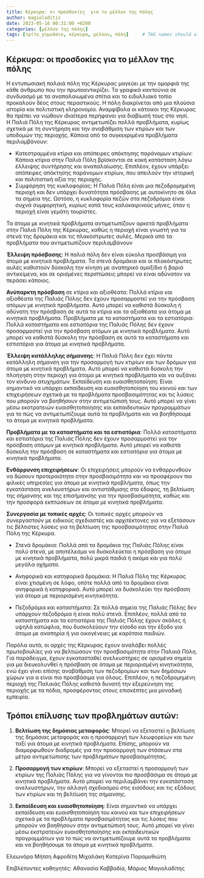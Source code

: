 ```yaml
---
title: Κέρκυρα: οι προσδοκίες  για το μέλλον της πόλης
author: magioladitis
date: 2023-05-16 00:31:00 +0200
categories: [μέλλον της πόλης]
tags: [τρίτο_γυμνάσιο, κέρκυρα, μέλλον, πόλη]     # TAG names should always be lowercase
---
```


## Κέρκυρα: οι προσδοκίες  για το μέλλον της πόλης

Η εντυπωσιακή παλαιά πόλη της Κέρκυρας  μαγεύει με την ομορφιά της κάθε άνθρωπο που την πρωτοαντικρίζει.  Τα γραφικά καντούνια σε συνδυασμό με τα αναπαλαιωμένα σπίτια και το ειδυλλιακό τοπίο προκαλούν δέος στους περαστικούς. Η πόλη διακρίνεται από μια πλούσια ιστορία και πολιτιστική κληρονομία. Αναμφίβολα οι κάτοικοι της Κέρκυρας θα πρέπει να νιώθουν ιδιαίτερα περήφανοι για διαβίωσή τους στο νησί.  
Η Παλιά Πόλη της Κέρκυρας αντιμετωπίζει πολλά προβλήματα, κυρίως σχετικά με τη συντήρηση και την αναβάθμιση των κτιρίων και των υποδομών της περιοχής. Κάποια από τα συγκεκριμένα προβλήματα περιλαμβάνουν:

*	Κατεστραμμένα κτίρια και απόπειρες απόκτησης παράνομων κτιρίων: Κάποια κτίρια στην Παλιά Πόλη βρίσκονται σε κακή κατάσταση λόγω έλλειψης συντήρησης και αναπαλαίωσης. Επιπλέον, έχουν υπάρξει απόπειρες απόκτησης παράνομων κτιρίων, που απειλούν την ιστορική και πολιτιστική αξία της περιοχής.
*	Συμφόρηση της κυκλοφορίας: Η Παλιά Πόλη είναι μια πεζοδρομημένη περιοχή και δεν υπάρχει δυνατότητα πρόσβασης με αυτοκίνητο σε όλα τα σημεία της. Ωστόσο, η κυκλοφορία πεζών στα πεζοδρόμια είναι συχνά συμφορητική, κυρίως κατά τους καλοκαιρινούς μήνες, όταν η περιοχή είναι γεμάτη τουρίστες.

Τα άτομα με κινητικά προβλήματα αντιμετωπίζουν αρκετά προβλήματα στην Παλιά Πόλη της Κέρκυρας, καθώς η περιοχή είναι γνωστή για τα στενά της δρομάκια και τις πλακόστρωτες αυλές. Μερικά από τα προβλήματα που αντιμετωπίζουν περιλαμβάνουν

**Έλλειψη πρόσβασης**: Η παλιά πόλη δεν είναι εύκολα προσβάσιμη για άτομα με κινητικά προβλήματα. Τα στενά δρομάκια και οι πλακόστρωτες αυλές καθιστούν δύσκολη την κίνηση με αναπηρικό αμαξίδιο ή βαριά αντικείμενα, και σε ορισμένες περιπτώσεις μπορεί να είναι αδύνατον να περάσει κάποιος.

**Ανύπαρκτη πρόσβαση** σε κτίρια και αξιοθέατα: Πολλά κτίρια και αξιοθέατα της Παλιάς Πόλης δεν έχουν προσαρμοστεί για την πρόσβαση ατόμων με κινητικά προβλήματα. Αυτό μπορεί να καθιστά δύσκολη ή αδύνατη την πρόσβαση σε αυτά τα κτίρια και τα αξιοθέατα για άτομα με κινητικά προβλήματα. Προβλήματα με τα καταστήματα και τα εστιατόρια: Πολλά καταστήματα και εστιατόρια της Παλιάς Πόλης δεν έχουν προσαρμοστεί για την πρόσβαση ατόμων με κινητικά προβλήματα. Αυτό μπορεί να καθιστά δύσκολη την πρόσβαση σε αυτά τα καταστήματα και εστιατόρια για άτομα με κινητικά προβλήματα.

**Έλλειψη κατάλληλης σήμανσης**: Η Παλιά Πόλη δεν έχει πάντα κατάλληλη σήμανση για την προσαρμογή των κτιρίων και των δρόμων για άτομα με κινητικά προβλήματα. Αυτό μπορεί να καθιστά δύσκολη την πλοήγηση στην περιοχή για άτομα με κινητικά προβλήματα και να αυξάνει τον κίνδυνο ατυχημάτων. Εκπαίδευση και ευαισθητοποίηση: Είναι σημαντικό να υπάρχει εκπαίδευση και ευαισθητοποίηση του κοινού και των επιχειρήσεων σχετικά με τα προβλήματα προσβασιμότητας και τις λύσεις που μπορούν να βοηθήσουν στην αντιμετώπισή τους. Αυτό μπορεί να γίνει μέσω εκστρατειών ευαισθητοποίησης και εκπαιδευτικών προγραμμάτων για το πώς να αντιμετωπίζουμε αυτά τα προβλήματα και να βοηθήσουμε τα άτομα με κινητικά προβλήματα.

**Προβλήματα με τα καταστήματα και τα εστιατόρια**: Πολλά καταστήματα και εστιατόρια της Παλιάς Πόλης δεν έχουν προσαρμοστεί για την πρόσβαση ατόμων με κινητικά προβλήματα. Αυτό μπορεί να καθιστά δύσκολη την πρόσβαση σε καταστήματα και εστιατόρια για άτομα με κινητικά προβλήματα.

**Ενθάρρυνση επιχειρήσεων**: Οι επιχειρήσεις μπορούν να ενθαρρυνθούν να δώσουν προτεραιότητα στην προσβασιμότητα και να προσφέρουν πιο φιλικές υπηρεσίες για άτομα με κινητικά προβλήματα, όπως την εγκατάσταση ανελκυστήρων και αντιστάθμισης στο έδαφος, τη βελτίωση της σήμανσης και της επισήμανσης για την προσβασιμότητα, καθώς και την προσφορά εκπτώσεων σε άτομα με κινητικά προβλήματα.

**Συνεργασία με τοπικές αρχές**: Οι τοπικές αρχές μπορούν να συνεργαστούν με ειδικούς σχεδιαστές και αρχιτέκτονες για να εξετάσουν τις βέλτιστες λύσεις για τη βελτίωση της προσβασιμότητας στην Παλιά Πόλη της Κέρκυρα. 

*	Στενά δρομάκια: Πολλά από τα δρομάκια της Παλιάς Πόλης είναι πολύ στενά, με αποτέλεσμα να δυσκολεύεται η πρόσβαση για άτομα με κινητικά προβλήματα, πολύ μικρά παιδιά ή ακόμα και για πολύ μεγάλα οχήματα.

*	Ανηφορικά και κατηφορικά δρομάκια: Η Παλιά Πόλη της Κέρκυρας είναι χτισμένη σε λόφο, οπότε πολλά από τα δρομάκια είναι ανηφορικά ή κατηφορικά. Αυτό μπορεί να δυσκολεύει την πρόσβαση για άτομα με περιορισμένη κινητικότητα.

*	Πεζοδρόμια και καταστήματα: Σε πολλά σημεία της Παλιάς Πόλης δεν υπάρχουν πεζοδρόμια ή είναι πολύ στενά. Επιπλέον, πολλά από τα καταστήματα και τα εστιατόρια της Παλιάς Πόλης έχουν σκάλες ή υψηλά κατώφλια, που δυσκολεύουν την είσοδο και την έξοδο για άτομα με αναπηρία ή για οικογένειες με καρότσια παιδιών.

Παρόλα αυτά, οι αρχές της Κέρκυρας έχουν αναλάβει πολλές πρωτοβουλίες για να βελτιώσουν την προσβασιμότητα στην Παλαιά Πόλη. Για παράδειγμα, έχουν εγκατασταθεί ανελκυστήρες σε ορισμένα σημεία για μα διευκολυνθεί η πρόσβαση σε άτομα με περιορισμένη κινητικότητα, ενώ έχει γίνει επίσης αναβάθμιση των πεζοδρομίων και των δημόσιων χώρων για α είναι πιο προσβάσιμα για όλους. Επιπλέον, η πεζοδρομημένη περιοχή της Παλαιάς Πόλης καθιστά δυνατή την εξερεύνηση της περιοχής με τα πόδια, προσφέροντας στους επισκέπτες μια μοναδική εμπειρία.

## Τρόποι επίλυσης των προβλημάτων αυτών: 

1. **Βελτίωση της δημόσιας μεταφοράς**: Μπορεί να εξεταστεί η βελτίωση της δημόσιας μεταφοράς και η προσαρμογή των λεωφορείων και των ταξί για άτομα με κινητικά προβλήματα. Επίσης, μπορούν να διαμορφωθούν διαδρομές για την προσαρμογή των στάσεων στα μέτρα αντιμετώπισης των προβλημάτων προσβασιμότητας.

2. **Προσαρμογή των κτιρίων**: Μπορεί να εξεταστεί η προσαρμογή των κτιρίων της Παλιάς Πόλης για να γίνονται πιο προσβάσιμα σε άτομα με κινητικά προβλήματα. Αυτό μπορεί να περιλαμβάνει την εγκατάσταση ανελκυστήρων, την αλλαγή σχεδιασμού στις εισόδους και τις εξόδους των κτιρίων και τη βελτίωση της σήμανσης.

3. **Εκπαίδευση και ευαισθητοποίηση**: Είναι σημαντικό να υπάρχει εκπαίδευση και ευαισθητοποίηση του κοινού και των επιχειρήσεων σχετικά με τα προβλήματα προσβασιμότητας και τις λύσεις που μπορούν να βοηθήσουν στην αντιμετώπισή τους. Αυτό μπορεί να γίνει μέσω εκστρατειών ευαισθητοποίησης και εκπαιδευτικών προγραμμάτων για το πώς να αντιμετωπίζουμε αυτά τα προβλήματα και να βοηθήσουμε τα άτομα με κινητικά προβλήματα.

Ελεωνόρα Μήτση
Αφροδίτη Μιχαλάκη 
Κατερίνα Παραμυθιώτη

Επιβλέποντες καθηγητές: Αθανασία Καββαδία, Μάριος Μαγιολαδίτης
